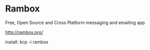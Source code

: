# Rambox
Free, Open Source and Cross Platform messaging and emailing app 

http://rambox.pro/

install: kcp -i rambox
